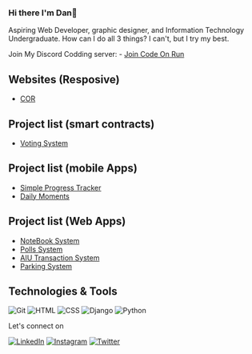 ### Hi there I'm Dan👋
Aspiring Web Developer, graphic designer, and Information Technology Undergraduate. How can I do all 3 things? I can't, but I try my best.

Join My Discord Codding server:
    - [Join Code On Run ](https://discord.gg/FyrA3NQWcb)


## Websites (Resposive)
- [COR](https://cor.run/)


## Project list (smart contracts)
- [Voting System](https://github.com/khazifire/VotingSys-SmartContract)

## Project list (mobile Apps)
- [Simple Progress Tracker](https://github.com/khazifire/TRACKT)
- [Daily Moments](https://github.com/khazifire/Daily-Moments)

## Project list (Web Apps)
- [NoteBook System](https://github.com/khazifire/NoteBook)
- [Polls System](https://github.com/khazifire/polls)
- [AIU Transaction System](https://github.com/khazifire/AiuTransactionSystem)
- [Parking System](https://github.com/khazifire/ParkingSystem)


## Technologies & Tools
![Git](https://img.shields.io/badge/-Git-000?style=flat&logo=git&logoColor=white&color=404254)
![HTML](https://img.shields.io/badge/-HTML-000?style=flat&logo=html5&logoColor=white&color=404254)
![CSS](https://img.shields.io/badge/-CSS-000?style=flat&logo=css3&logoColor=white&color=404254)
![Django](https://img.shields.io/badge/-django-000?style=flat&logo=djangot&logoColor=white&color=404254)
![Python](https://img.shields.io/badge/-python-000?style=flat&logo=python&logoColor=white&color=404254)

<!-- ## Stats
![Grace's GitHub stats](https://github-readme-stats.vercel.app/api?username=dankazim&show_icons=true&theme=dracula) -->

Let's connect on 

[![LinkedIn](https://img.shields.io/badge/-linkedin-blue?style=for-the-badge&logo=linkedin)](https://www.linkedin.com/in/dan-muhindo-kazimoto-ab7a90195/) [![Instagram](https://img.shields.io/badge/instagram-red?&style=for-the-badge&logo=instagram&logoColor=white)](https://www.instagram.com/khazifire/)
[![Twitter](https://img.shields.io/badge/-twitter-white?style=for-the-badge&logo=twitter)](https://twitter.com/khazifire)

